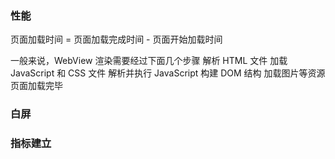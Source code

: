 ### 性能

页面加载时间 = 页面加载完成时间 - 页面开始加载时间

一般来说，WebView 渲染需要经过下面几个步骤
解析 HTML 文件
加载 JavaScript 和 CSS 文件
解析并执行 JavaScript
构建 DOM 结构
加载图片等资源
页面加载完毕

### 白屏

### 指标建立
